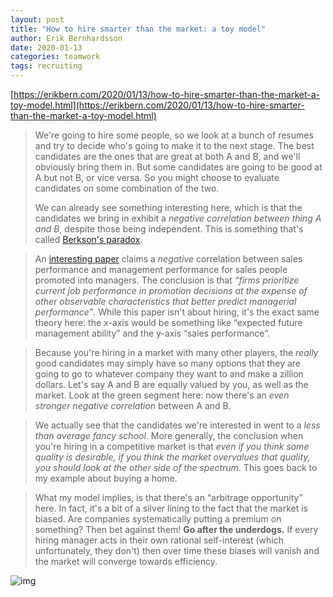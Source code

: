 ```yaml
---
layout: post
title: "How to hire smarter than the market: a toy model"
author: Erik Bernhardsson
date: 2020-01-13
categories: teamwork
tags: recruiting
---
```

[https://erikbern.com/2020/01/13/how-to-hire-smarter-than-the-market-a-toy-model.html](https://erikbern.com/2020/01/13/how-to-hire-smarter-than-the-market-a-toy-model.html)

> We're going to hire some people, so we look at a bunch of resumes and try to decide who's going to make it to the next stage. The best candidates are the ones that are great at both A and B, and we'll obviously bring them in. But some candidates are going to be good at A but not B, or vice versa. So you might choose to evaluate candidates on some combination of the two. 
>
> We can already see something interesting here, which is that the candidates we bring in exhibit a *negative correlation between thing A and B*, despite those being independent. This is something that's called [Berkson's paradox](https://en.wikipedia.org/wiki/Berkson's_paradox).

> An [interesting paper](https://www.nber.org/papers/w24343.pdf) claims a *negative* correlation between sales performance and management performance for sales people promoted into managers. The conclusion is that *“firms prioritize current job performance in promotion decisions at the expense of other observable characteristics that better predict managerial performance”*. While this paper isn't about hiring, it's the exact same theory here: the x-axis would be something like “expected future management ability” and the y-axis “sales performance”.

> Because you're hiring in a market with many other players, the *really* good candidates may simply have so many options that they are going to go to whatever company they want to and make a zillion dollars. Let's say A and B are equally valued by you, as well as the market. Look at the green segment here: now there's an *even stronger negative correlation* between A and B.

> We actually see that the candidates we're interested in went to a *less than average fancy school*. More generally, the conclusion when you're hiring in a competitive market is that *even if you think some quality is desirable, if you think the market overvalues that quality, you should look at the other side of the spectrum*. This goes back to my example about buying a home.

> What my model implies, is that there's an “arbitrage opportunity” here. In fact, it's a bit of a silver lining to the fact that the market is biased. Are companies systematically putting a premium on something? Then bet against them! **Go after the underdogs.** If every hiring manager acts in their own rational self-interest (which unfortunately, they don't) then over time these biases will vanish and the market will converge towards efficiency.

![img](https://erikbern.com/assets/hiring-tradeoffs/plot_fancy_school.png)





